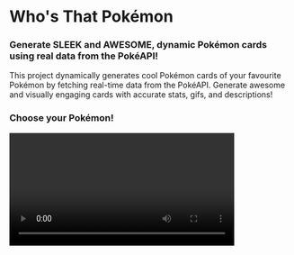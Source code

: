 
# Who's That Pokémon

### Generate SLEEK and AWESOME, dynamic Pokémon cards using real data from the PokéAPI!

This project dynamically generates cool Pokémon cards of your favourite Pokémon by fetching real-time data from the PokéAPI. Generate awesome and visually engaging cards with accurate stats, gifs, and descriptions!


### Choose your Pokémon!
<video src="Images/PokeDemo.mp4" height="200" width="400" autoplay loop>

### Screenshots
<img src="Images/1.png" width="200" height="350">
<img src="Images/2.png" width="200" height="350">
<img src="Images/3.png" width="200" height="350">
<img src="Images/4.png" width="200" height="350">

### Features
- Ash asks you to enter a pokémon when you've not entered any value
- Ash also lets you know if you've entered any non-pokémon names in the input field
- Time to become a Pokémon Master!


